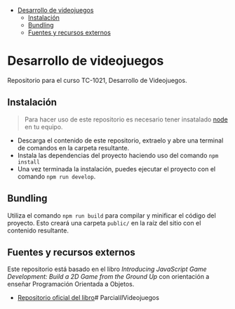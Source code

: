 - [Desarrollo de videojuegos](#desarrollo-de-videojuegos)
  - [Instalación](#instalaci%c3%b3n)
  - [Bundling](#bundling)
  - [Fuentes y recursos externos](#fuentes-y-recursos-externos)

# Desarrollo de videojuegos

Repositorio para el curso TC-1021, Desarrollo de Videojuegos.

## Instalación

> Para hacer uso de este repositorio es necesario tener insatalado 
> [node](https://nodejs.org/en/) en tu equipo. 

- Descarga el contenido de este repositorio, extraelo y abre una terminal de 
comandos en la carpeta resultante.
- Instala las dependencias del proyecto haciendo uso del comando `npm install`
- Una vez terminada la instalación, puedes ejecutar el proyecto con el comando
`npm run develop`.

## Bundling

Utiliza el comando ```npm run build``` para compilar y minificar el código del
proyecto. Esto creará una carpeta `public/` en la raíz del sitio con el
contenido resultante.

## Fuentes y recursos externos

Este repositorio está basado en el libro *Introducing JavaScript Game
Development: Build a 2D Game from the Ground Up* con orientación a enseñar
Programación Orientada a Objetos.

- [Repositorio oficial del libro](https://github.com/Apress/intro-javascript-game-dev)#   P a r c i a l _ I I _ V i d e o j u e g o s  
 